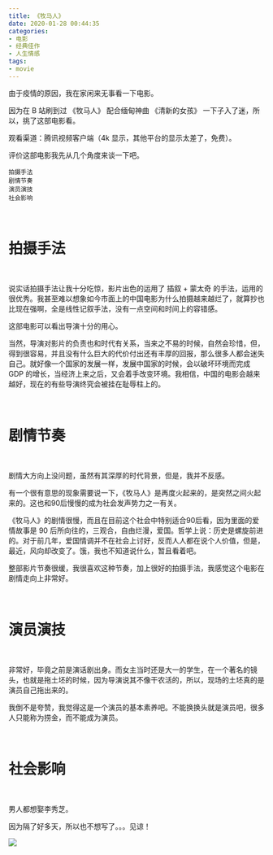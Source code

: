 ```yaml
---
title: 《牧马人》
date: 2020-01-28 00:44:35
categories:
- 电影
- 经典佳作
- 人生情感
tags:
- movie
---
```

由于疫情的原因，我在家闲来无事看一下电影。

因为在 B 站刷到过 《牧马人》 配合缅甸神曲 《清新的女孩》 一下子入了迷，所以，挑了这部电影看。

观看渠道：腾讯视频客户端（4k 显示，其他平台的显示太差了，免费）。

<!-- more -->

评价这部电影我先从几个角度来谈一下吧。

	拍摄手法
	剧情节奏
	演员演技
	社会影响

<br/>

# 拍摄手法

<br/>

说实话拍摄手法让我十分吃惊，影片出色的运用了 插叙 + 蒙太奇 的手法，运用的很优秀。我甚至难以想象如今市面上的中国电影为什么拍摄越来越烂了，就算抄也比现在强啊，全是线性记叙手法，没有一点空间和时间上的容错感。

这部电影可以看出导演十分的用心。

当然，导演对影片的负责也和时代有关系，当来之不易的时候，自然会珍惜，但，得到很容易，并且没有什么巨大的代价付出还有丰厚的回报，那么很多人都会迷失自己。就好像一个国家的发展一样，发展中国家的时候，会以破坏环境而完成 GDP 的增长，当经济上来之后，又会着手改变环境。我相信，中国的电影会越来越好，现在的有些导演终究会被挂在耻辱柱上的。

<br/>

# 剧情节奏

<br/>

剧情大方向上没问题，虽然有其深厚的时代背景，但是，我并不反感。

有一个很有意思的现象需要说一下，《牧马人》是再度火起来的，是突然之间火起来的。这也和90后慢慢的成为社会发声势力之一有关。

《牧马人》的剧情很慢，而且在目前这个社会中特别适合90后看，因为里面的爱情故事是 90 后所向往的，三观合，自由烂漫，爱国。哲学上说：历史是螺旋前进的。对于前几年，爱国情调并不在社会上讨好，反而人人都在说个人价值，但是，最近，风向却改变了。饿，我也不知道说什么，暂且看着吧。

整部影片节奏很缓，我很喜欢这种节奏，加上很好的拍摄手法，我感觉这个电影在剧情走向上非常好。

<br/>

# 演员演技

<br/>

非常好，毕竟之前是演话剧出身。而女主当时还是大一的学生，在一个著名的镜头，也就是拖土坯的时候，因为导演说其不像干农活的，所以，现场的土坯真的是演员自己拖出来的。

我倒不是夸赞，我觉得这是一个演员的基本素养吧。不能换换头就是演员吧，很多人只能称为捞金，而不能成为演员。

<br/>

# 社会影响

<br/>

男人都想娶李秀芝。

因为隔了好多天，所以也不想写了。。。见谅！

![](/images/movie/22.jpg)
